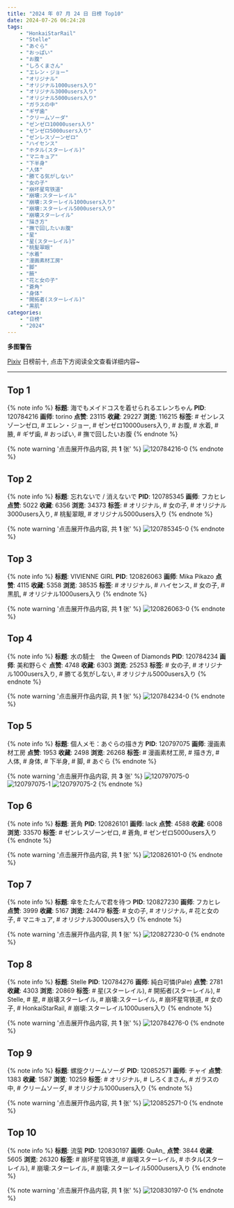 ```yaml
---
title: "2024 年 07 月 24 日 日榜 Top10"
date: 2024-07-26 06:24:28
tags:
    - "HonkaiStarRail"
    - "Stelle"
    - "あぐら"
    - "おっぱい"
    - "お腹"
    - "しろくまさん"
    - "エレン・ジョー"
    - "オリジナル"
    - "オリジナル1000users入り"
    - "オリジナル3000users入り"
    - "オリジナル5000users入り"
    - "ガラスの中"
    - "ギザ歯"
    - "クリームソーダ"
    - "ゼンゼロ10000users入り"
    - "ゼンゼロ5000users入り"
    - "ゼンレスゾーンゼロ"
    - "ハイセンス"
    - "ホタル(スターレイル)"
    - "マニキュア"
    - "下半身"
    - "人体"
    - "勝てる気がしない"
    - "女の子"
    - "崩坏星穹铁道"
    - "崩壊:スターレイル"
    - "崩壊:スターレイル1000users入り"
    - "崩壊:スターレイル5000users入り"
    - "崩壊スターレイル"
    - "描き方"
    - "撫で回したいお腹"
    - "星"
    - "星(スターレイル)"
    - "桃髪翠眼"
    - "水着"
    - "漫画素材工房"
    - "脚"
    - "腋"
    - "花と女の子"
    - "蒼角"
    - "身体"
    - "開拓者(スターレイル)"
    - "黒肌"
categories:
    - "日榜"
    - "2024"
---
```


<i class="fa fa-triangle-exclamation"></i>**多图警告**<i class="fa fa-triangle-exclamation"></i>

[Pixiv](https://www.pixiv.net/) 日榜前十, 点击下方阅读全文查看详细内容~

<!-- more -->

---

## Top 1

{% note info %}
**标题**: 海でもメイドコスを着せられるエレンちゃん
**PID**: 120784216 **画师**: torino
**点赞**: 23115 **收藏**: 29227 **浏览**: 116215
**标签**: # ゼンレスゾーンゼロ, # エレン・ジョー, # ゼンゼロ10000users入り, # お腹, # 水着, # 腋, # ギザ歯, # おっぱい, # 撫で回したいお腹
{% endnote %}

{% note warning '点击展开作品内容, 共 **1** 张' %}
![120784216-0](https://i.pixiv.re/img-original/img/2024/07/23/00/00/25/120784216_p0.jpg)
{% endnote %}

## Top 2

{% note info %}
**标题**: 忘れないで / 消えないで
**PID**: 120785345 **画师**: フカヒレ
**点赞**: 5022 **收藏**: 6356 **浏览**: 34373
**标签**: # オリジナル, # 女の子, # オリジナル3000users入り, # 桃髪翠眼, # オリジナル5000users入り
{% endnote %}

{% note warning '点击展开作品内容, 共 **1** 张' %}
![120785345-0](https://i.pixiv.re/img-original/img/2024/07/23/00/30/03/120785345_p0.jpg)
{% endnote %}

## Top 3

{% note info %}
**标题**: VIVIENNE GIRL
**PID**: 120826063 **画师**: Mika Pikazo
**点赞**: 4115 **收藏**: 5358 **浏览**: 38535
**标签**: # オリジナル, # ハイセンス, # 女の子, # 黒肌, # オリジナル1000users入り
{% endnote %}

{% note warning '点击展开作品内容, 共 **1** 张' %}
![120826063-0](https://i.pixiv.re/img-original/img/2024/07/24/00/00/14/120826063_p0.png)
{% endnote %}

## Top 4

{% note info %}
**标题**: 水の騎士　the Qween of Diamonds
**PID**: 120784234 **画师**: 美和野らぐ
**点赞**: 4748 **收藏**: 6303 **浏览**: 25253
**标签**: # 女の子, # オリジナル1000users入り, # 勝てる気がしない, # オリジナル5000users入り
{% endnote %}

{% note warning '点击展开作品内容, 共 **1** 张' %}
![120784234-0](https://i.pixiv.re/img-original/img/2024/07/23/00/00/28/120784234_p0.png)
{% endnote %}

## Top 5

{% note info %}
**标题**: 個人メモ：あぐらの描き方
**PID**: 120797075 **画师**: 漫画素材工房
**点赞**: 1953 **收藏**: 2498 **浏览**: 26268
**标签**: # 漫画素材工房, # 描き方, # 人体, # 身体, # 下半身, # 脚, # あぐら
{% endnote %}

{% note warning '点击展开作品内容, 共 **3** 张' %}
![120797075-0](https://i.pixiv.re/img-original/img/2024/07/23/06/00/05/120797075_p0.jpg)
![120797075-1](https://i.pixiv.re/img-original/img/2024/07/23/06/00/05/120797075_p1.jpg)
![120797075-2](https://i.pixiv.re/img-original/img/2024/07/23/06/00/05/120797075_p2.jpg)
{% endnote %}

## Top 6

{% note info %}
**标题**: 蒼角
**PID**: 120826101 **画师**: lack
**点赞**: 4588 **收藏**: 6008 **浏览**: 33570
**标签**: # ゼンレスゾーンゼロ, # 蒼角, # ゼンゼロ5000users入り
{% endnote %}

{% note warning '点击展开作品内容, 共 **1** 张' %}
![120826101-0](https://i.pixiv.re/img-original/img/2024/07/24/00/00/22/120826101_p0.png)
{% endnote %}

## Top 7

{% note info %}
**标题**: 傘をたたんで君を待つ
**PID**: 120827230 **画师**: フカヒレ
**点赞**: 3999 **收藏**: 5167 **浏览**: 24479
**标签**: # 女の子, # オリジナル, # 花と女の子, # マニキュア, # オリジナル3000users入り
{% endnote %}

{% note warning '点击展开作品内容, 共 **1** 张' %}
![120827230-0](https://i.pixiv.re/img-original/img/2024/07/24/00/30/01/120827230_p0.jpg)
{% endnote %}

## Top 8

{% note info %}
**标题**: Stelle
**PID**: 120784276 **画师**: 純白可憐(Pale)
**点赞**: 2781 **收藏**: 4303 **浏览**: 20869
**标签**: # 星(スターレイル), # 開拓者(スターレイル), # Stelle, # 星, # 崩壊スターレイル, # 崩壊:スターレイル, # 崩坏星穹铁道, # 女の子, # HonkaiStarRail, # 崩壊:スターレイル1000users入り
{% endnote %}

{% note warning '点击展开作品内容, 共 **1** 张' %}
![120784276-0](https://i.pixiv.re/img-original/img/2024/07/23/00/00/39/120784276_p0.png)
{% endnote %}

## Top 9

{% note info %}
**标题**: 螺旋クリームソーダ
**PID**: 120852571 **画师**: チャイ
**点赞**: 1383 **收藏**: 1587 **浏览**: 10259
**标签**: # オリジナル, # しろくまさん, # ガラスの中, # クリームソーダ, # オリジナル1000users入り
{% endnote %}

{% note warning '点击展开作品内容, 共 **1** 张' %}
![120852571-0](https://i.pixiv.re/img-original/img/2024/07/24/23/13/28/120852571_p0.png)
{% endnote %}

## Top 10

{% note info %}
**标题**: 流萤
**PID**: 120830197 **画师**: QuAn_
**点赞**: 3844 **收藏**: 5605 **浏览**: 26320
**标签**: # 崩坏星穹铁道, # 崩壊スターレイル, # ホタル(スターレイル), # 崩壊:スターレイル, # 崩壊:スターレイル5000users入り
{% endnote %}

{% note warning '点击展开作品内容, 共 **1** 张' %}
![120830197-0](https://i.pixiv.re/img-original/img/2024/07/24/02/52/29/120830197_p0.jpg)
{% endnote %}
